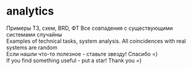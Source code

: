 # analytics
Примеры ТЗ, схем, BRD, ФТ
Все совпадения с существующими системами случайны
<br>
Examples of technical tasks, system analysis. 
All coincidences with real systems are random
<br>
Если нашли что-то полезное - ставьте звезду! Спасибо =)
<br>
If you find something useful - put a star! Thank you =)

